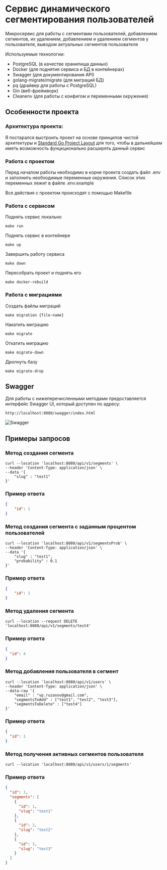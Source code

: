 # Сервис динамического сегментирования пользователей 

Микросервис для работы с сегментами пользователей, добавлением сегментов, их удалением, 
добавлением и удалением сегментов у пользователя, выводом актуальных сегментов пользователя

Используемые технологии:
- PostgreSQL (в качестве хранилища данных)
- Docker (для поднятия сервиса и БД в контейнерах)
- Swagger (для документирования API)
- golang-migrate/migrate (для миграций БД)
- pq (драйвер для работы с PostgreSQL)
- Gin (веб-фреймворк)
- Cleanenv (для работы с конфигом и переменными окружения)

## Особенности проекта
### Архитектура проекта:
Я постарался выстроить проект на основе принципов 
чистой архитектуры и [Standard Go Project Layout](https://github.com/golang-standards/project-layout)
для того, чтобы в дальнейшем иметь возможность фунцкционально расширять данный сервис

### Работа с проектом
Перед началом работы необходимо в корне проекта создать файл .env и заполнить необходимые переменные окружения. Список этих переменных лежит в файле .env.example

Все действия с проектом происходят с помощью Makefile


### **Работа с сервисом** 
Поднять сервис локально
```
make run
```
Поднять сервис в контейнере
```
make up
```
Завершить работу сервиса
```
make down 
```
Пересобрать проект и поднять его
```
make docker-rebuild
```

### **Работа с миграциями**
Создать файлы миграций
```
make migration {file-name}
```
Накатить миграцию
```
make migrate
```
Откатить миграцию
```
make migrate-down
```
Дропнуть базу
```
make migrate-drop
```

## Swagger
Для работы с нижеперечисленными методами предоставляется интерфейс Swagger UI, который доступен по адресу:
```
http://localhost:8080/swagger/index.html
```` 

![Swagger](https://imageupload.io/ib/THElLxWDwBPnDsg_1693503262.png)

## Примеры запросов

### Метод создания сегмента
```curl
curl --location 'localhost:8080/api/v1/segments' \
--header 'Content-Type: application/json' \
--data '{
    "slug" : "test1"
}'
```
### Пример ответа
```json
{
    "id": 1
}
```
### Метод создания сегмента c заданным процентом пользователей 
```curl
curl --location 'localhost:8080/api/v1/segmentsProb' \
--header 'Content-Type: application/json' \
--data '{
    "slug" : "test1",
    "probability" : 0.1
}'
```
### Пример ответа
```json
{
    "id": 1
}
```
### Метод удаления сегмента
```curl
curl --location --request DELETE 'localhost:8080/api/v1/segments/test4'
```
### Пример ответа
```json
{
  "id": 4
}
```
### Метод добавления пользователя в сегмент
```curl
curl --location 'localhost:8080/api/v1/users' \
--header 'Content-Type: application/json' \
--data-raw '{
    "email" : "vp.ruzanov@gmail.com",
    "segmentsToAdd" : ["test1", "test2", "test3"],
    "segmentsToDelete" : ["test4"]
}'
```
### Пример ответа
```json
{
  "id": 1
}
```
### Метод получения активных сегментов пользователя
```curl
curl --location 'localhost:8080/api/v1/users/1/segments'
```
### Пример ответа
```json
{
  "id": 1,
  "segments": [
    {
      "id": 1,
      "slug": "test1"
    },
    {
      "id": 2,
      "slug": "test2"
    },
    {
      "id": 3,
      "slug": "test3"
    }
  ]
}
```


